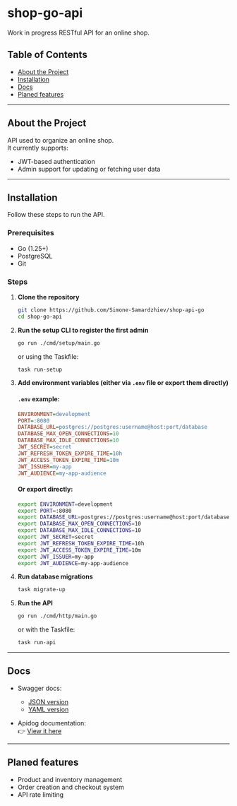 # shop-go-api

Work in progress RESTful API for an online shop.

## Table of Contents

- [About the Project](#about-the-project)
- [Installation](#installation)
- [Docs](#docs)
- [Planed features](#planed-features)

---

## About the Project

API used to organize an online shop.  
It currently supports:

- JWT-based authentication
- Admin support for updating or fetching user data

---

## Installation

Follow these steps to run the API.

### Prerequisites

- Go (1.25+)
- PostgreSQL
- Git

### Steps

1. **Clone the repository**

   ```bash
   git clone https://github.com/Simone-Samardzhiev/shop-api-go
   cd shop-go-api
   ```

2. **Run the setup CLI to register the first admin**

   ```bash
   go run ./cmd/setup/main.go
   ```

   or using the Taskfile:

   ```bash
   task run-setup
   ```

3. **Add environment variables (either via `.env` file or export them directly)**

   #### `.env` example:
   ```ini
   ENVIRONMENT=development
   PORT=:8080
   DATABASE_URL=postgres://postgres:username@host:port/database
   DATABASE_MAX_OPEN_CONNECTIONS=10
   DATABASE_MAX_IDLE_CONNECTIONS=10
   JWT_SECRET=secret
   JWT_REFRESH_TOKEN_EXPIRE_TIME=10h
   JWT_ACCESS_TOKEN_EXPIRE_TIME=10m
   JWT_ISSUER=my-app
   JWT_AUDIENCE=my-app-audience
   ```

   #### Or export directly:
   ```bash
   export ENVIRONMENT=development
   export PORT=:8080
   export DATABASE_URL=postgres://postgres:username@host:port/database
   export DATABASE_MAX_OPEN_CONNECTIONS=10
   export DATABASE_MAX_IDLE_CONNECTIONS=10
   export JWT_SECRET=secret
   export JWT_REFRESH_TOKEN_EXPIRE_TIME=10h
   export JWT_ACCESS_TOKEN_EXPIRE_TIME=10m
   export JWT_ISSUER=my-app
   export JWT_AUDIENCE=my-app-audience
   ```

4. **Run database migrations**

   ```bash
   task migrate-up
   ```

5. **Run the API**

   ```bash
   go run ./cmd/http/main.go
   ```

   or with the Taskfile:

   ```bash
   task run-api
   ```

---

## Docs

- Swagger docs:
    - [JSON version](docs/swagger.json)
    - [YAML version](docs/swagger.yaml)

- Apidog documentation:  
  👉 [View it here](https://jm9m3ngpy4.apidog.io)

---

## Planed features

- Product and inventory management
- Order creation and checkout system
- API rate limiting
